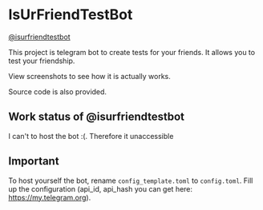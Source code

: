 
# IsUrFriendTestBot

[@isurfriendtestbot](https://t.me/isurfriendtestbot)

This project is telegram bot to create tests for your friends.
It allows you to test your friendship.

View screenshots to see how it is actually works.

Source code is also provided.

## Work status of @isurfriendtestbot

I can't to host the bot :(. Therefore it unaccessible

## Important

To host yourself the bot, rename `config_template.toml` to `config.toml`.
Fill up the configuration (api_id, api_hash you can get here: https://my.telegram.org).
